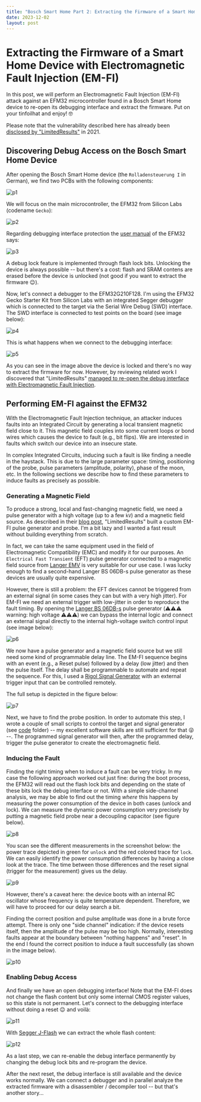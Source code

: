 ```yaml
---
title: "Bosch Smart Home Part 2: Extracting the Firmware of a Smart Home Device with Electromagnetic Fault Injection"
date: 2023-12-02
layout: post
---
```


<link rel="stylesheet" href="/assets/style.css">

# Extracting the Firmware of a Smart Home Device with Electromagnetic Fault Injection (EM-FI)

In this post, we will perform an Electromagnetic Fault Injection (EM-FI) attack against an EFM32 microcontroller found in a Bosch Smart Home device to re-open its debugging interface and extract the firmware. Put on your tinfoilhat and enjoy! 🤓

Please note that the vulnerability described here has already been [disclosed by "LimitedResults"](https://limitedresults.com/2021/06/enter-the-efm32-gecko/) in 2021.

## Discovering Debug Access on the Bosch Smart Home Device

After opening the Bosch Smart Home device (the `Rolladensteuerung I` in German), we find two PCBs with the following components:

![p1](https://raw.githubusercontent.com/veganmosfet/BoschSmartHome/main/P2/pictures/p1.png)

We will focus on the main microcontroller, the EFM32 from Silicon Labs (codename `Gecko`):

![p2](https://raw.githubusercontent.com/veganmosfet/BoschSmartHome/main/P2/pictures/p2.png)

Regarding debugging interface protection the [user manual](https://www.silabs.com/documents/public/reference-manuals/EFM32G-RM.pdf) of the EFM32 says:

![p3](https://raw.githubusercontent.com/veganmosfet/BoschSmartHome/main/P2/pictures/p3.png)

A debug lock feature is implemented through flash lock bits. Unlocking the device is always possible -- but there's a cost: flash and SRAM contens are erased before the device is unlocked (not good if you want to extract the firmware 😉).

Now, let's connect a debugger to the EFM32G210F128. I'm using the EFM32 Gecko Starter Kit from Silicon Labs with an integrated Segger debugger which is connected to the target via the Serial Wire Debug (SWD) interface. The SWD interface is connected to test points on the board (see image below):

![p4](https://raw.githubusercontent.com/veganmosfet/BoschSmartHome/main/P2/pictures/p4.png)

This is what happens when we connect to the debugging interface:

![p5](https://raw.githubusercontent.com/veganmosfet/BoschSmartHome/main/P2/pictures/p5.png)

As you can see in the image above the device is locked and there's no way to extract the firmware for now. However, by reviewing related work I discovered that "LimitedResults" [managed to re-open the debug interface with Electromagnetic Fault Injection](https://limitedresults.com/2021/06/enter-the-efm32-gecko/). 

## Performing EM-FI against the EFM32

With the Electromagnetic Fault Injection technique, an attacker induces faults into an Integrated Circuit by generating a local transient magnetic field close to it. This magnetic field couples into some current loops or bond wires which causes the device to fault (e.g., bit flips). We are interested in faults which switch our device into an insecure state. 

In complex Integrated Circuits, inducing such a fault is like finding a needle in the haystack. This is due to the large parameter space: timing, positioning of the probe, pulse parameters (amplitude, polarity), phase of the moon, etc. In the following sections we describe how to find these parameters to induce faults as precisely as possible.

### Generating a Magnetic Field

To produce a strong, local and fast-changing magnetic field, we need a pulse generator with a high voltage (up to a few `kV`) and a magnetic field source. As described in their [blog post](https://limitedresults.com/2021/06/enter-the-efm32-gecko/), "LimitedResults" built a custom EM-FI pulse generator and probe. I'm a bit lazy and I wanted a fast result without building everything from scratch.

In fact, we can take the same equipment used in the field of Electromagnetic Compatibility (EMC) and modify it for our purposes. An `Electrical Fast Transient` (EFT) pulse generator connected to a magnetic field source from [Langer EMV](https://www.langer-emv.de/en/index) is very suitable for our use case. I was lucky enough to find a second-hand Langer BS 06DB-s pulse generator as these devices are usually quite expensive.

However, there is still a problem: the EFT devices cannot be triggered from an external signal (in some cases they can but with a very high jitter). For EM-FI we need an external trigger with low-jitter in order to reproduce the fault timing. By opening the [Langer BS 06DB-s](https://www.langer-emv.de/en/product/accessory-eft-burst-generators-iec-61000-4-4/15/h5-ic-set-eft-burst-magnetic-field-source/1283/bs-06du-s-eft-burst-magnetic-field-source/1279) pulse generator (⚠️⚠️⚠️ warning: high voltage ⚠️⚠️⚠️) we can bypass the internal logic and connect an external signal directly to the internal high-voltage switch control input (see image below):

![p6](https://raw.githubusercontent.com/veganmosfet/BoschSmartHome/main/P2/pictures/p6.png)

We now have a pulse generator and a magnetic field source but we still need some kind of programmable delay line. The EM-FI sequence begins with an event (e.g., a Reset pulse) followed by a delay (low jitter) and then the pulse itself. The delay shall be programmable to automate and repeat the sequence. For this, I used a [Rigol Signal Generator](https://www.rigol.eu/products/waveform-generators/dg800.html) with an external trigger input that can be controlled remotely.

The full setup is depicted in the figure below:

![p7](https://raw.githubusercontent.com/veganmosfet/BoschSmartHome/main/P2/pictures/p7.png)

Next, we have to find the probe position. In order to automate this step, I wrote a couple of small scripts to control the target and signal generator (see [code](https://github.com/veganmosfet/BoschSmartHome/tree/main/P2/code) folder) -- my excellent software skills are still sufficient for that 😜 --. The programmed signal generator will then, after the programmed delay, trigger the pulse generator to create the electromagnetic field.

### Inducing the Fault

Finding the right timing when to induce a fault can be very tricky. In my case the following approach worked out just fine: during the boot process, the EFM32 will read out the flash lock bits and depending on the state of these bits lock the debug interface or not. With a simple side-channel analysis, we may be able to find out the timing *where* this happens by measuring the power consumption of the device in both cases (unlock and lock). We can measure the dynamic power consumption very precisely by putting a magnetic field probe near a decoupling capacitor (see figure below).

![p8](https://raw.githubusercontent.com/veganmosfet/BoschSmartHome/main/P2/pictures/p8.png)

You scan see the different measurements in the screenshot below: the power trace depicted in green for `unlock` and the red colored trace for `lock`. We can easily identify the power consumption differences by having a close look at the trace. The time between those differences and the reset signal (trigger for the measurement) gives us the delay.

![p9](https://raw.githubusercontent.com/veganmosfet/BoschSmartHome/main/P2/pictures/p9.png)

However, there's a caveat here: the device boots with an internal RC oscillator whose frequency is quite temperature dependent. Therefore, we will have to proceed for our delay search a bit.

Finding the correct position and pulse amplitude was done in a brute force attempt. There is only one "side channel" indication: if the device resets itself, then the amplitude of the pulse may be too high. Normally, interesting faults appear at the boundary between "nothing happens" and "reset". In the end I found the correct position to induce a fault successfully (as shown in the image below).

![p10](https://raw.githubusercontent.com/veganmosfet/BoschSmartHome/main/P2/pictures/p10.png)

### Enabling Debug Access

And finally we have an open debugging interface! Note that the EM-FI does not change the flash content but only some internal CMOS register values, so this state is not permanent. Let's connect to the debugging interface without doing a reset 😉 and voilà:

![p11](https://raw.githubusercontent.com/veganmosfet/BoschSmartHome/main/P2/pictures/p11.png)

With [Segger J-Flash](https://www.segger.com/products/debug-probes/j-link/tools/j-flash/about-j-flash/) we can extract the whole flash content:

![p12](https://raw.githubusercontent.com/veganmosfet/BoschSmartHome/main/P2/pictures/p12.png)

As a last step, we can re-enable the debug interface permanently by changing the debug lock bits and re-program the device.

After the next reset, the debug interface is still available and the device works normally. We can connect a debugger and in parallel analyze the extracted firmware with a disassembler / decompiler tool -- but that's another story...
